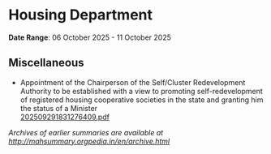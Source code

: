 # Housing Department

**Date Range**: 06 October 2025 - 11 October 2025


## Miscellaneous
- Appointment of the Chairperson of the Self/Cluster Redevelopment Authority to be established with a view to promoting self-redevelopment of registered housing cooperative societies in the state and granting him the status of a Minister\
  [202509291831276409.pdf](https://gr.maharashtra.gov.in/Site/Upload/Government%20Resolutions/English/202509291831276409.pdf)


*Archives of earlier summaries are available at http://mahsummary.orgpedia.in/en/archive.html*